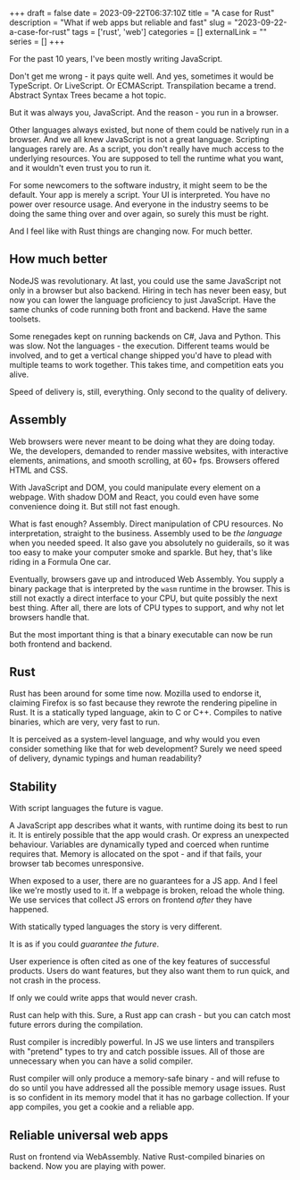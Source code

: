 +++ 
draft = false 
date = 2023-09-22T06:37:10Z
title = "A case for Rust"
description = "What if web apps but reliable and fast"
slug = "2023-09-22-a-case-for-rust" 
tags = ['rust', 'web']
categories = []
externalLink = ""
series = []
+++

For the past 10 years, I've been mostly writing JavaScript.

Don't get me wrong - it pays quite well. And yes, sometimes it would be TypeScript. Or LiveScript. Or ECMAScript. Transpilation became a trend. Abstract Syntax Trees became a hot topic.

But it was always you, JavaScript. And the reason - you run in a browser.

Other languages always existed, but none of them could be natively run in a browser. And we all knew JavaScript is not a great language. Scripting languages rarely are. As a script, you don't really have much access to the underlying resources. You are supposed to tell the runtime what you want, and it wouldn't even trust you to run it.

For some newcomers to the software industry, it might seem to be the default. Your app is merely a script. Your UI is interpreted. You have no power over resource usage. And everyone in the industry seems to be doing the same thing over and over again, so surely this must be right.

And I feel like with Rust things are changing now. For much better.

## How much better

NodeJS was revolutionary. At last, you could use the same JavaScript not only in a browser but also backend. Hiring in tech has never been easy, but now you can lower the language proficiency to just JavaScript. Have the same chunks of code running both front and backend. Have the same toolsets.

Some renegades kept on running backends on C#, Java and Python. This was slow. Not the languages - the execution. Different teams would be involved, and to get a vertical change shipped you'd have to plead with multiple teams to work together. This takes time, and competition eats you alive.

Speed of delivery is, still, everything. Only second to the quality of delivery.

## Assembly

Web browsers were never meant to be doing what they are doing today. We, the developers, demanded to render massive websites, with interactive elements, animations, and smooth scrolling, at 60+ fps. Browsers offered HTML and CSS.

With JavaScript and DOM, you could manipulate every element on a webpage. With shadow DOM and React, you could even have some convenience doing it. But still not fast enough. 

What is fast enough? Assembly. Direct manipulation of CPU resources. No interpretation, straight to the business. Assembly used to be _the language_ when you needed speed. It also gave you absolutely no guiderails, so it was too easy to make your computer smoke and sparkle. But hey, that's like riding in a Formula One car.

Eventually, browsers gave up and introduced Web Assembly. You supply a binary package that is interpreted by the `wasm` runtime in the browser. This is still not exactly a direct interface to your CPU, but quite possibly the next best thing. After all, there are lots of CPU types to support, and why not let browsers handle that.

But the most important thing is that a binary executable can now be run both frontend and backend.

## Rust

Rust has been around for some time now. Mozilla used to endorse it, claiming Firefox is so fast because they rewrote the rendering pipeline in Rust. It is a statically typed language, akin to C or C++. Compiles to native binaries, which are very, very fast to run.

It is perceived as a system-level language, and why would you even consider something like that for web development? Surely we need speed of delivery, dynamic typings and human readability?

## Stability

With script languages the future is vague. 

A JavaScript app describes what it wants, with runtime doing its best to run it. It is entirely possible that the app would crash. Or express an unexpected behaviour. Variables are dynamically typed and coerced when runtime requires that. Memory is allocated on the spot - and if that fails, your browser tab becomes unresponsive.

When exposed to a user, there are no guarantees for a JS app. And I feel like we're mostly used to it. If a webpage is broken, reload the whole thing. We use services that collect JS errors on frontend _after_ they have happened.

With statically typed languages the story is very different.

It is as if you could _guarantee the future_.

User experience is often cited as one of the key features of successful products. Users do want features, but they also want them to run quick, and not crash in the process.

If only we could write apps that would never crash.

Rust can help with this. Sure, a Rust app can crash - but you can catch most future errors during the compilation.

Rust compiler is incredibly powerful. In JS we use linters and transpilers with "pretend" types to try and catch possible issues. All of those are unnecessary when you can have a solid compiler.

Rust compiler will only produce a memory-safe binary - and will refuse to do so until you have addressed all the possible memory usage issues. Rust is so confident in its memory model that it has no garbage collection. If your app compiles, you get a cookie and a reliable app.

## Reliable universal web apps

Rust on frontend via WebAssembly. Native Rust-compiled binaries on backend. Now you are playing with power.
